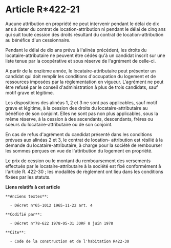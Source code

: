 # Article R*422-21

Aucune attribution en propriété ne peut intervenir pendant le délai de dix ans à dater du contrat de location-attribution ni
pendant le délai de cinq ans qui suit toute cession des droits résultant du contrat de location-attribution au bénéfice d'un
cessionnaire.

Pendant le délai de dix ans prévu à l'alinéa précédent, les droits du locataire-attributaire ne peuvent être cédés qu'à un
candidat inscrit sur une liste tenue par la coopérative et sous réserve de l'agrément de celle-ci.

A partir de la onzième année, le locataire-attributaire peut présenter un candidat qui doit remplir les conditions
d'occupation du logement et de ressources imposées par la réglementation en vigueur. L'agrément ne peut être refusé par le
conseil d'administration à plus de trois candidats, sauf motif grave et légitime.

Les dispositions des alinéas 1, 2 et 3 ne sont pas applicables, sauf motif grave et légitime, à la cession des droits du
locataire-attributaire au bénéfice de son conjoint. Elles ne sont pas non plus applicables, sous la même réserve, à la
cession à des ascendants, descendants, frères ou soeurs du locataire-attributaire ou de son conjoint.

En cas de refus d'agrément du candidat présenté dans les conditions prévues aux alinéas 2 et 3, le contrat de location-
attribution est résilié à la demande du locataire-attributaire, à charge pour la société de rembourser les sommes perçues en
vue de l'attribution du logement en propriété.

Le prix de cession ou le montant du remboursement des versements effectués par le locataire-attributaire à la société est
fixé conformément à l'article R. 422-30 ; les modalités de règlement ont lieu dans les conditions fixées par les statuts.

**Liens relatifs à cet article**

	**Anciens textes**:

	  - Décret n°65-1012 1965-11-22 art. 4

	**Codifié par**:

	  - Décret n°78-622 1978-05-31 JORF 8 juin 1978

	**Cite**:

	  - Code de la construction et de l'habitation R422-30
